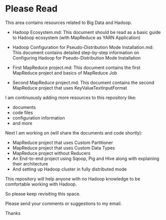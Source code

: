 # Please Read

This area contains resources related to Big Data and Hadoop.

- Hadoop Ecosystem.md: This document should be read as a basic guide to Hadoop ecosystem (with MapReduce as YARN Application)

- Hadoop Configuration for Pseudo-Distribution Mode Installation.md: This document contains detailed step-by-step information on Configuring Hadoop for Pseudo-Distribution Mode Installation

- First MapReduce project.md: This document contains the first MapReduce project and basics of MapReduce Job

- Second MapReduce project.md: This document contains the second MapReduce project that uses KeyValueTextInputFormat

I am continuously adding more resources to this repository like:
- documents
- code files
- configuration information
- and more

Next I am working on (will share the documents and code shortly):
- MapReduce project that uses Custom Partitioner
- MapReduce project that uses Custom Data Types
- MapReduce project without Reducers
- An End-to-end project using Sqoop, Pig and Hive along with explaining their architecture
- And setting up Hadoop cluster in fully distributed mode

This repository will help anyone with no Hadoop knowledge to be comfortable working with Hadoop.

So please keep revisiting this space.

Please send your comments or suggestions to my email.

Thanks
